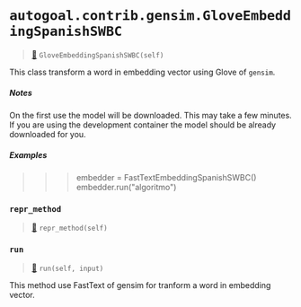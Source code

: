 # `autogoal.contrib.gensim.GloveEmbeddingSpanishSWBC`

> [📝](https://github.com/autogal/autogoal/blob/main/autogoal/contrib/gensim/_base.py#L174)
> `GloveEmbeddingSpanishSWBC(self)`

This class transform a word in embedding vector using Glove of `gensim`.

##### Notes

On the first use the model will be downloaded. This may take a few minutes.
If you are using the development container the model should be already downloaded for you.

##### Examples

>>> embedder = FastTextEmbeddingSpanishSWBC()
>>> embedder.run("algoritmo")
### `repr_method`

> [📝](https://github.com/autogoal/autogoal/blob/main/autogoal/utils/__init__.py#L87)
> `repr_method(self)`

### `run`

> [📝](https://github.com/autogoal/autogoal/blob/main/autogoal/contrib/gensim/_base.py#L205)
> `run(self, input)`

This method use FastText of gensim for tranform a word in embedding vector.
        
